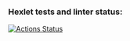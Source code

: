 ### Hexlet tests and linter status:
[![Actions Status](https://github.com/Dimon0476/frontend-project-lvl1/workflows/hexlet-check/badge.svg)](https://github.com/Dimon0476/frontend-project-lvl1/actions)